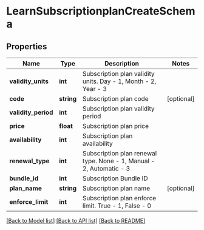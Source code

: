 # LearnSubscriptionplanCreateSchema

## Properties
Name | Type | Description | Notes
------------ | ------------- | ------------- | -------------
**validity_units** | **int** | Subscription plan validity units. Day - 1, Month - 2, Year - 3 | 
**code** | **string** | Subscription plan code | [optional] 
**validity_period** | **int** | Subscription plan validity period | 
**price** | **float** | Subscription plan price | 
**availability** | **int** | Subscription plan availability | 
**renewal_type** | **int** | Subscription plan renewal type. None - 1, Manual - 2, Automatic - 3 | 
**bundle_id** | **int** | Subscription Bundle ID | 
**plan_name** | **string** | Subscription plan name | [optional] 
**enforce_limit** | **int** | Subscription plan enforce limit. True - 1, False - 0 | 

[[Back to Model list]](../README.md#documentation-for-models) [[Back to API list]](../README.md#documentation-for-api-endpoints) [[Back to README]](../README.md)


